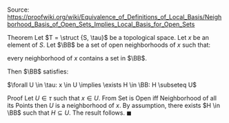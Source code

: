 # 

Source: https://proofwiki.org/wiki/Equivalence_of_Definitions_of_Local_Basis/Neighborhood_Basis_of_Open_Sets_Implies_Local_Basis_for_Open_Sets

Theorem
Let $T = \struct {S, \tau}$ be a topological space.
Let $x$ be an element of $S$.
Let $\BB$ be a set of open neighborhoods of $x$ such that:

every neighborhood of $x$ contains a set in $\BB$.

Then $\BB$ satisfies: 

$\forall U \in \tau: x \in U \implies \exists H \in \BB: H \subseteq U$


Proof
Let $U \in \tau$ such that $x \in U$.
From Set is Open iff Neighborhood of all its Points then $U$ is a neighborhood of $x$.
By assumption, there exists $H \in \BB$ such that $H \subseteq U$.
The result follows.
$\blacksquare$





